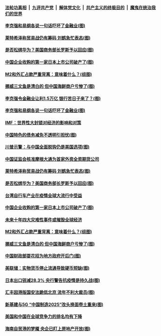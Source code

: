 ####  [法轮功真相](../../../../basic/blob/master/README.md?t=06191102) &nbsp;|&nbsp; [九评共产党](../../../../9ping.md/blob/master/README.md?t=06191102) &nbsp;|&nbsp; [解体党文化](../../../../jtdwh.md/blob/master/README.md?t=06191102)  &nbsp;|&nbsp; [共产主义的终极目的](../../../../gczydzjmd.md/blob/master/README.md?t=06191102) &nbsp;|&nbsp; [魔鬼在统治我们的世界](../../../../mgztzwmdsj.md/blob/master/README.md?t=06191102) 

#### [李克强和易纲各说一句话吓坏了金融业(图)](../pages/p5/936967.md?t=06191102) 

#### [莱特希泽称贸易战仍有筹码 刘鹤急忙表态(图)](../pages/p5/936953.md?t=06191102) 

#### [是否松绑华为？美国商务部长罗斯予以回应(图)](../pages/p5/936948.md?t=06191102) 

#### [中国企业收购的第一家日本上市公司破产了(图)](../pages/p5/936904.md?t=06191102) 

#### [M2和外汇占款严重背离：意味着什么？(组图)](../pages/p5/936896.md?t=06191102) 

#### [挪威三文鱼是清白的 但中国海鲜商户亏惨了(图)](../pages/p5/936878.md?t=06191102) 

#### [李克强令金融业让利1.5万亿 银行苦日子来了？(图)](../pages/p5/936983.md?t=06191102) 

#### [李克强和易纲各说一句话吓坏了金融业(图)](../pages/p5/936967.md?t=06191102) 

#### [IMF：世界性大封锁对经济的影响和对策](../pages/p5/937001.md?t=06191102) 

#### [中国特色的债务减免不透明引担忧(图)](../pages/p5/936993.md?t=06191102) 

#### [川普示警：与中国全面脱钩仍是美国选项(图)](../pages/p5/936990.md?t=06191102) 

#### [中国证监会核准摩根大通为首家外资全资期货公司](../pages/p5/936960.md?t=06191102) 

#### [莱特希泽称贸易战仍有筹码 刘鹤急忙表态(图)](../pages/p5/936953.md?t=06191102) 

#### [是否松绑华为？美国商务部长罗斯予以回应(图)](../pages/p5/936948.md?t=06191102) 

#### [台湾自行车产业在疫情全球大流行中受益](../pages/p5/936947.md?t=06191102) 

#### [中国企业收购的第一家日本上市公司破产了(图)](../pages/p5/936904.md?t=06191102) 

#### [未来十年四大灾难性事件或摧毁全球经济](../pages/p5/936901.md?t=06191102) 

#### [M2和外汇占款严重背离：意味着什么？(组图)](../pages/p5/936896.md?t=06191102) 

#### [挪威三文鱼是清白的 但中国海鲜商户亏惨了(图)](../pages/p5/936878.md?t=06191102) 

#### [中国财政部耍花招为地方政府开后门(图)](../pages/p5/936872.md?t=06191102) 

#### [美联储：实物货币停止流通导致硬币短缺(图)](../pages/p5/936890.md?t=06191102) 

#### [日本出口锐减28.3% 央行警告抗疫情是持久战(图)](../pages/p5/936868.md?t=06191102) 

#### [汇丰因港版国安法跪低北京 流年不利大裁员(图)](../pages/p5/936862.md?t=06191102) 

#### [新基建与5G “中国制造2025”改头换面卷土重来(图)](../pages/p5/936852.md?t=06191102) 

#### [美国和中国在全球竞争力的排名均有下降](../pages/p5/936847.md?t=06191102) 

#### [海南自贸港的梦魇 央企已盯上房地产开放(图)](../pages/p5/936764.md?t=06191102) 

